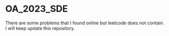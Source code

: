 # OA_2023_SDE
There are some problems that I found online but leetcode does not contain. I will keep update this repository.
